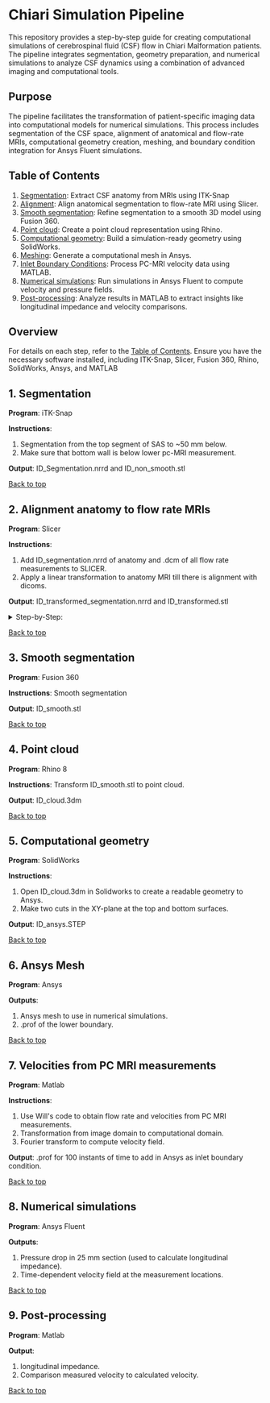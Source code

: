 # Chiari Simulation Pipeline

This repository provides a step-by-step guide for creating computational simulations of cerebrospinal fluid (CSF) flow in Chiari Malformation patients. The pipeline integrates segmentation, geometry preparation, and numerical simulations to analyze CSF dynamics using a combination of advanced imaging and computational tools.

## Purpose

The pipeline facilitates the transformation of patient-specific imaging data into computational models for numerical simulations. This process includes segmentation of the CSF space, alignment of anatomical and flow-rate MRIs, computational geometry creation, meshing, and boundary condition integration for Ansys Fluent simulations.

<a id="Table_contents"></a>

## Table of Contents
1. [Segmentation](#Segmentation): Extract CSF anatomy from MRIs using ITK-Snap
2. [Alignment](#Alignment): Align anatomical segmentation to flow-rate MRI using Slicer.
3. [Smooth segmentation](#Smooth): Refine segmentation to a smooth 3D model using Fusion 360.
4. [Point cloud](#Point_cloud): Create a point cloud representation using Rhino.
5. [Computational geometry](#Computational_geometry): Build a simulation-ready geometry using SolidWorks.
6. [Meshing](#Ansys_mesh): Generate a computational mesh in Ansys.
7. [Inlet Boundary Conditions](#Inlet_BC): Process PC-MRI velocity data using MATLAB.
8. [Numerical simulations](#Numerical_simulations): Run simulations in Ansys Fluent to compute velocity and pressure fields.
9. [Post-processing](#Post-processing): Analyze results in MATLAB to extract insights like longitudinal impedance and velocity comparisons.

## Overview

For details on each step, refer to the [Table of Contents](#Table_contents). Ensure you have the necessary software installed, including ITK-Snap, Slicer, Fusion 360, Rhino, SolidWorks, Ansys, and MATLAB

## 1. Segmentation <a id="Segmentation"></a>

**Program**: iTK-Snap 

**Instructions**: 
1) Segmentation from the top segment of SAS to ~50 mm below. 
2) Make sure that bottom wall is below lower pc-MRI measurement.

**Output**: ID_Segmentation.nrrd and ID_non_smooth.stl 

[Back to top](#Table_contents)

## 2. Alignment anatomy to flow rate MRIs <a id="Alignment"></a>

**Program**: Slicer 

**Instructions**: 
1) Add ID_segmentation.nrrd of anatomy and .dcm of all flow rate measurements to SLICER. 
2) Apply a linear transformation to anatomy MRI till there is alignment with dicoms.

 **Output**: ID_transformed_segmentation.nrrd and ID_transformed.stl 

<details>
  <summary> Step-by-Step:</summary>

1) add data
![alt text](screenshots/1_add_data.png)

2) load flow as sequences and anatomy as segmentation
![alt text](screenshots/2_load_sequences_segmentation.png)

3) load segmentation as volume, this allows for the linear transformation
![alt text](screenshots/3_load_nrddsegmentation_as_volume.png)

4) center 3D view
![alt text](screenshots/4_center_3D_view.png) 

5) rotate to volume plane
![alt text](screenshots/5_rotate_to_volume_plane.png) 

6) reset field of view, assign each window to a different view (c1c2, ...) and unable  3D view (open eye)
![alt text](screenshots/6_reset_field_of_view.png) 

7) go to segmentations
![alt text](screenshots/7_go_to_segmentations.png) 

8) change to desired opacity
![alt text](screenshots/8_change_opacity.png) 

9) go to transforms
![alt text](screenshots/9_go_to_transforms.png) 

10) create new linear transform
![alt text](screenshots/10_create_new_linear_transform.png) 

11) transform both segmentation and volume
![alt text](screenshots/11_transformed_both_nrrd_segmentaiton_and_volume.png) 

12) after flow measurements are aligned with anatomy, go to resample image
![alt text](screenshots/12_go_to_resample_image.png) 

13) in inputs, image to wrap volume
![alt text](screenshots/13_image_to_warp_volume_nrrd.png) 

14) create new volume as ID_transformed_segmentation
![alt text](screenshots/14_name_output_image.png) 

15) select the linear transformation
![alt text](screenshots/15_select_your_linear_transform.png) 

16) apply linear transformation
![alt text](screenshots/16_apply.png) 

17) go to data
![alt text](screenshots/17_go_to_data.png) 

18) export to file
![alt text](screenshots/18_export_to_file.png) 

19) save slicer 3D session with all changes as ID_slicer, for future use

20) if you want to obtain the plane defined by a dicom to do a subsequent cut of the geometry, open the Python Interactor in Slicer (```Ctrl + 3```) and run the code, using **yellow, green, or red**:  -->

```
# Get the Yellow slice node (for c3-c4 view)
sliceNode = slicer.mrmlScene.GetNodeByID("vtkMRMLSliceNodeYellow")

# Get the SliceToRAS transform matrix (mapping slice coordinates to RAS coordinates)
sliceToRAS = sliceNode.GetSliceToRAS()

# Get the origin (position) of the slice (translation part of the transformation matrix)
origin = sliceToRAS.GetElement(0, 3), sliceToRAS.GetElement(1, 3), sliceToRAS.GetElement(2, 3)

# Get the normal vector (orientation of the slice)
normal = sliceToRAS.MultiplyPoint((0, 0, 1, 0))[:3]  # This applies the slice's orientation in RAS coordinates

# Output the results
print("Origin (Position):", origin)  # This is the position of the plane
print("Normal Vector:", normal)      # This is the direction of the plane

# Optionally, save the plane parameters to a text file for later use
with open("plane_info.txt", "w") as f:
    f.write(f"Origin: {origin}\sn")
    f.write(f"Normal: {normal}\n")

print("Plane information saved to plane_info.txt")=
```



**Next two steps (20 and 21) are only for visualization!**

20) change background color
![alt text](screenshots/19_change_background_color.png) 

21) spin 3D view
![alt text](screenshots/20_spin_3D_view.png)


**Save as stl:**

21) load ID_transformed_segmentation.nrrd
![alt text](screenshots/stl_1_load_nrrd.png) 

22) go to data
![alt text](screenshots/stl_2_go_to_data.png)

23) export visible segments to models
![alt text](screenshots/stl_3_export_visible_segments.png)

24) export to file 
![alt text](screenshots/stl_4_export_to_file.png)

25) save as ID_transformed.stl
![alt text](screenshots/stl_5_save_as_stl.png)

**Clip segmentation between in-plane measurements:**

26) go to Segmentations, in the bottom select export models, make segmentation unvisible
![alt text](screenshots/clip_1.png)

27) go to Models, change color to differentiate from segmentation
![alt text](screenshots/clip_3.png)

28) clip selected model, selecting the options at the bottom of the figure
![alt text](screenshots/clip_5.png)

29) go to Data, save as ID_segmentation.stl
![alt text](screenshots/clip_6.png)

</details>

[Back to top](#Table_contents)

## 3. Smooth segmentation <a id="Smooth"></a>

**Program**:  Fusion 360

**Instructions**: Smooth segmentation

**Output**: ID_smooth.stl

[Back to top](#Table_contents)



## 4. Point cloud <a id="Point_cloud"></a>

**Program**:  Rhino 8

**Instructions**: Transform ID_smooth.stl to point cloud. 

**Output**: ID_cloud.3dm

[Back to top](#Table_contents)

## 5. Computational geometry <a id="Computational_geometry"></a>
**Program**: SolidWorks 

**Instructions**: 
1) Open ID_cloud.3dm in Solidworks to create a readable geometry to Ansys.
2) Make two cuts in the XY-plane at the top and bottom surfaces. 

**Output**: ID_ansys.STEP

[Back to top](#Table_contents)


## 6. Ansys Mesh <a id="Ansys_mesh"></a>
**Program**: Ansys

**Outputs**: 
1) Ansys mesh to use in numerical simulations.
2) .prof of the lower boundary. 

[Back to top](#Table_contents)

## 7. Velocities from PC MRI measurements <a id="Inlet_BC"></a>

**Program**:  Matlab

**Instructions**: 
1) Use Will's code to obtain flow rate and velocities from PC MRI measurements. 
2) Transformation from image domain to computational domain. 
3) Fourier transform to compute velocity field.

**Output**: .prof for 100 instants of time to add in Ansys as inlet boundary condition. 

[Back to top](#Table_contents)

## 8. Numerical simulations <a id="Numerical_simulations"></a>

**Program**: Ansys Fluent

**Outputs**: 
1) Pressure drop in 25 mm section (used to calculate longitudinal impedance).
2) Time-dependent velocity field at the measurement locations.  

[Back to top](#Table_contents)

## 9. Post-processing  <a id="Post-processing"></a>

**Program**:  Matlab

**Output**: 
1) longitudinal impedance.
2) Comparison measured velocity to calculated velocity.

[Back to top](#Table_contents)
